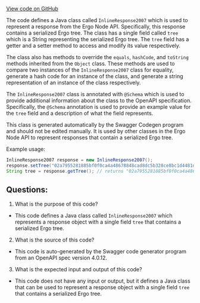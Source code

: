 [View code on GitHub](https://github.com/ergoplatform/ergo-appkit/java-client-generated/src/main/java/org/ergoplatform/restapi/client/InlineResponse2007.java)

The code defines a Java class called `InlineResponse2007` which is used to represent a response from the Ergo Node API. Specifically, this response contains a serialized Ergo tree. The class has a single field called `tree` which is a String representing the serialized Ergo tree. The `tree` field has a getter and a setter method to access and modify its value respectively. 

The class also has methods to override the `equals`, `hashCode`, and `toString` methods inherited from the `Object` class. These methods are used to compare two instances of the `InlineResponse2007` class for equality, generate a hash code for an instance of the class, and generate a string representation of an instance of the class respectively. 

The `InlineResponse2007` class is annotated with `@Schema` which is used to provide additional information about the class to the OpenAPI specification. Specifically, the `@Schema` annotation is used to provide an example value for the `tree` field and a description of what the field represents. 

This class is generated automatically by the Swagger Codegen program and should not be edited manually. It is used by other classes in the Ergo Node API to represent responses that contain a serialized Ergo tree. 

Example usage:

```java
InlineResponse2007 response = new InlineResponse2007();
response.setTree("02a7955281885bf0f0ca4a48678848cad8dc5b328ce8bc1d4481d041c98e891ff3");
String tree = response.getTree(); // returns "02a7955281885bf0f0ca4a48678848cad8dc5b328ce8bc1d4481d041c98e891ff3"
```
## Questions: 
 1. What is the purpose of this code?
- This code defines a Java class called `InlineResponse2007` which represents a response object with a single field `tree` that contains a serialized Ergo tree.

2. What is the source of this code?
- This code is auto-generated by the Swagger code generator program from an OpenAPI spec version 4.0.12.

3. What is the expected input and output of this code?
- This code does not have any input or output, but it defines a Java class that can be used to represent a response object with a single field `tree` that contains a serialized Ergo tree.